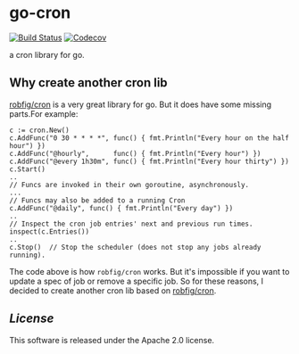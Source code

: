 # go-cron
[![Build Status](https://travis-ci.org/ringtail/go-cron.svg?branch=master)](https://travis-ci.org/ringtail/go-cron)
[![Codecov](https://codecov.io/gh/ringtail/go-cron/branch/master/graph/badge.svg)](https://codecov.io/gh/ringtail/go-cron)    

a cron library for go.

## Why create another cron lib 
<a href="github.com/robfig/cron">robfig/cron</a> is a very great library for go. But it does have some missing parts.For example: 
```golang 
c := cron.New()
c.AddFunc("0 30 * * * *", func() { fmt.Println("Every hour on the half hour") })
c.AddFunc("@hourly",      func() { fmt.Println("Every hour") })
c.AddFunc("@every 1h30m", func() { fmt.Println("Every hour thirty") })
c.Start()
..
// Funcs are invoked in their own goroutine, asynchronously.
...
// Funcs may also be added to a running Cron
c.AddFunc("@daily", func() { fmt.Println("Every day") })
..
// Inspect the cron job entries' next and previous run times.
inspect(c.Entries())
..
c.Stop()  // Stop the scheduler (does not stop any jobs already running).
```
The code above is how `robfig/cron` works. But it's impossible if you want to update a spec of job or remove a specific job. So for these reasons, I decided to create another cron lib based on <a href="https://github.com/robfig/cron">robfig/cron</a>. 

## *License*
This software is released under the Apache 2.0 license.
